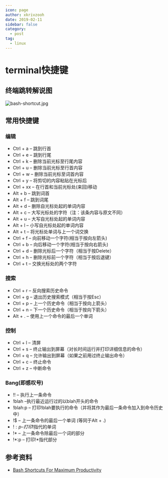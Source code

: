 ```yaml
---
icon: page
author: xkrivzooh
date: 2019-02-11
sidebar: false
category:
  - post
tag:
  - linux
---
```


# terminal快捷键

## 终端跳转解说图

![bash-shortcut.jpg](http://wenchao.ren/img/2020/11/bash-shortcut.jpg)

## 常用快捷键

### 编辑

- Ctrl + a – 跳到行首
- Ctrl + e – 跳到行尾
- Ctrl + k – 删除当前光标至行尾内容
- Ctrl + u – 删除当前光标至行首内容
- Ctrl + w – 删除当前光标至词首内容
- Ctrl + y – 将剪切的内容粘贴在光标后
- Ctrl + xx – 在行首和当前光标处(来回)移动
- Alt + b – 跳到词首
- Alt + f – 跳到词尾
- Alt + d – 删除自光标处起的单词内容
- Alt + c – 大写光标处的字符（注：该条内容与原文不同）
- Alt + u – 大写自光标处起的单词内容
- Alt + l – 小写自光标处起的单词内容
- Alt + t – 将光标处单词与上一个词交换
- Ctrl + f – 向前移动一个字符(相当于按向左箭头)
- Ctrl + b – 向后移动一个字符(相当于按向右箭头)
- Ctrl + d – 删除光标后一个字符（相当于按Delete）
- Ctrl + h – 删除光标前一个字符（相当于按后退键）
- Ctrl + t – 交换光标处的两个字符
 
### 搜索

- Ctrl + r – 反向搜索历史命令
- Ctrl + g – 退出历史搜索模式（相当于按Esc）
- Ctrl + p – 上一个历史命令（相当于按向上箭头）
- Ctrl + n – 下一个历史命令（相当于按向下箭头）
- Alt + . – 使用上一个命令的最后一个单词

### 控制

- Ctrl + l – 清屏
- Ctrl + s – 终止输出到屏幕（对长时间运行并打印详细信息的命令）
- Ctrl + q – 允许输出到屏幕（如果之前用过终止输出命令）
- Ctrl + c – 终止命令
- Ctrl + z – 中断命令

### Bang(即感叹号)

- !! – 执行上一条命令
- !blah –执行最近运行过的以blah开头的命令
- !blah:p – 打印!blah要执行的命令（并将其作为最后一条命令加入到命令历史中）
- !$ – 上一条命令的最后一个单词 (等同于Alt + .)
- !$:p – 打印!$指代的单词
- !* – 上一条命令除最后一个词的部分
- !*:p – 打印!*指代部分

## 参考资料

- [Bash Shortcuts For Maximum Productivity](https://skorks.com/2009/09/bash-shortcuts-for-maximum-productivity/)

<!-- @include: ../scaffolds/post_footer.md -->
